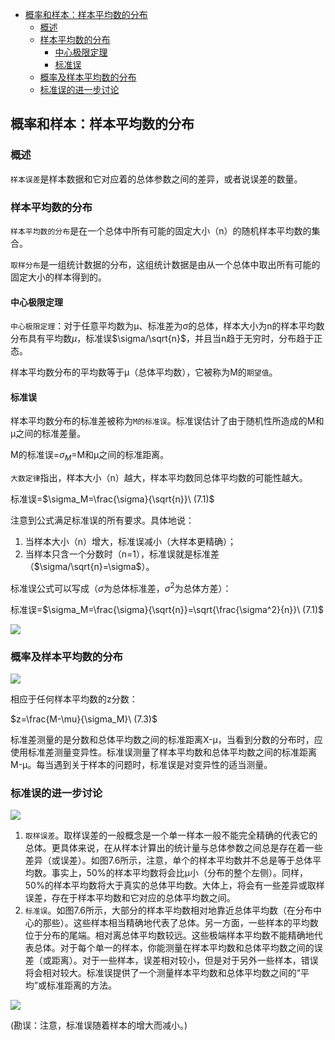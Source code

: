- [概率和样本：样本平均数的分布](#%e6%a6%82%e7%8e%87%e5%92%8c%e6%a0%b7%e6%9c%ac%e6%a0%b7%e6%9c%ac%e5%b9%b3%e5%9d%87%e6%95%b0%e7%9a%84%e5%88%86%e5%b8%83)
  - [概述](#%e6%a6%82%e8%bf%b0)
  - [样本平均数的分布](#%e6%a0%b7%e6%9c%ac%e5%b9%b3%e5%9d%87%e6%95%b0%e7%9a%84%e5%88%86%e5%b8%83)
    - [中心极限定理](#%e4%b8%ad%e5%bf%83%e6%9e%81%e9%99%90%e5%ae%9a%e7%90%86)
    - [标准误](#%e6%a0%87%e5%87%86%e8%af%af)
  - [概率及样本平均数的分布](#%e6%a6%82%e7%8e%87%e5%8f%8a%e6%a0%b7%e6%9c%ac%e5%b9%b3%e5%9d%87%e6%95%b0%e7%9a%84%e5%88%86%e5%b8%83)
  - [标准误的进一步讨论](#%e6%a0%87%e5%87%86%e8%af%af%e7%9a%84%e8%bf%9b%e4%b8%80%e6%ad%a5%e8%ae%a8%e8%ae%ba)

## 概率和样本：样本平均数的分布
### 概述
`样本误差`是样本数据和它对应着的总体参数之间的差异，或者说误差的数量。

### 样本平均数的分布
`样本平均数的分布`是在一个总体中所有可能的固定大小（n）的随机样本平均数的集合。

`取样分布`是一组统计数据的分布，这组统计数据是由从一个总体中取出所有可能的固定大小的样本得到的。

#### 中心极限定理
`中心极限定理`：对于任意平均数为μ、标准差为σ的总体，样本大小为n的样本平均数分布具有平均数$\mu$，标准误$\sigma/\sqrt{n}$，并且当n趋于无穷时，分布趋于正态。

样本平均数分布的平均数等于μ（总体平均数），它被称为M的`期望值`。

#### 标准误
样本平均数分布的标准差被称为`M的标准误`。标准误估计了由于随机性所造成的M和μ之间的标准差量。

M的标准误=$\sigma_M$=M和μ之间的标准距离。

`大数定律`指出，样本大小（n）越大，样本平均数同总体平均数的可能性越大。

标准误=$\sigma_M=\frac{\sigma}{\sqrt{n}}\ (7.1)$

注意到公式满足标准误的所有要求。具体地说：
1. 当样本大小（n）增大，标准误减小（大样本更精确）；
2. 当样本只含一个分数时（n=1），标准误就是标准差（$\sigma/\sqrt{n}=\sigma$）。

标准误公式可以写成（$\sigma$为总体标准差，$\sigma^2$为总体方差）：

标准误=$\sigma_M=\frac{\sigma}{\sqrt{n}}=\sqrt{\frac{\sigma^2}{n}}\ (7.1)$

![](http://ou8qjsj0m.bkt.clouddn.com//17-10-25/89375883.jpg)

### 概率及样本平均数的分布
![](http://ou8qjsj0m.bkt.clouddn.com//17-10-25/65595948.jpg)

相应于任何样本平均数的z分数：

$z=\frac{M-\mu}{\sigma_M}\ (7.3)$

标准差测量的是分数和总体平均数之间的标准距离X-μ，当看到分数的分布时，应使用标准差测量变异性。标准误测量了样本平均数和总体平均数之间的标准距离M-μ。每当遇到关于样本的问题时，标准误是对变异性的适当测量。

### 标准误的进一步讨论
![](http://ou8qjsj0m.bkt.clouddn.com//17-10-25/60446658.jpg)

1. `取样误差`。取样误差的一般概念是一个单一样本一般不能完全精确的代表它的总体。更具体来说，在从样本计算出的统计量与总体参数之间总是存在着一些差异（或误差）。如图7.6所示，注意，单个的样本平均数并不总是等于总体平均数。事实上，50%的样本平均数将会比μ小（分布的整个左侧）。同样，50%的样本平均数将大于真实的总体平均数。大体上，将会有一些差异或取样误差，存在于样本平均数和它对应的总体平均数之间。
2. `标准误`。如图7.6所示，大部分的样本平均数相对地靠近总体平均数（在分布中心的那些）。这些样本相当精确地代表了总体。另一方面，一些样本的平均数位于分布的尾端。相对离总体平均数较远。这些极端样本平均数不能精确地代表总体。对于每个单一的样本，你能测量在样本平均数和总体平均数之间的误差（或距离）。对于一些样本，误差相对较小，但是对于另外一些样本，错误将会相对较大。标准误提供了一个测量样本平均数和总体平均数之间的“平均”或标准距离的方法。

![](http://ou8qjsj0m.bkt.clouddn.com//17-10-25/39944145.jpg)

(勘误：注意，标准误随着样本的增大而减小。)
